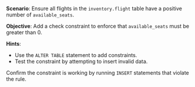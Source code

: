 **Scenario**:
Ensure all flights in the `inventory.flight` table have a positive number of `available_seats`.

**Objective**:
Add a check constraint to enforce that `available_seats` must be greater than 0.

**Hints**:
- Use the `ALTER TABLE` statement to add constraints.
- Test the constraint by attempting to insert invalid data.

Confirm the constraint is working by running `INSERT` statements that violate the rule.
